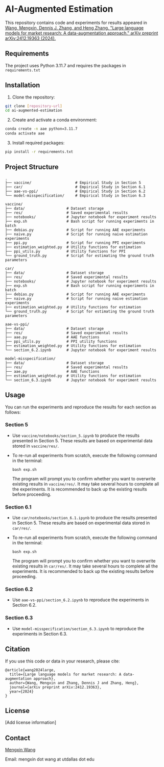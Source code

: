 # AI-Augmented Estimation

This repository contains code and experiments for results appeared in 
    [Wang, Mengxin, Dennis J. Zhang, and Heng Zhang. "Large language models for market research: A data-augmentation approach." arXiv preprint arXiv:2412.19363 (2024).](https://arxiv.org/pdf/2412.19363)


## Requirements
The project uses Python 3.11.7 and requires the packages in `requirements.txt`

## Installation

1. Clone the repository:
```bash
git clone [repository-url]
cd ai-augmented-estimation
```

2. Create and activate a conda environment:
```bash
conda create -n aae python=3.11.7
conda activate aae
```

3. Install required packages:
```bash
pip install -r requirements.txt
```

## Project Structure

```
.
├── vaccine/                    # Empirical Study in Section 5
├── car/                        # Empirical Study in Section 6.1
├── aae-vs-ppi/                 # Empirical Study in Section 6.2
└── model-misspecification/     # Empirical Study in Section 6.3
```

```
vaccine/
├── data/                   # Dataset storage
├── res/                    # Saved experimental results
├── notebooks/              # Jupyter notebook for experiment results
├── exp.sh                  # Bash script for running experiments in batch
├── debias.py               # Script for running AAE experiments
├── naive.py                # Script for running naive estimation experiments
├── ppi.py                  # Script for running PPI experiments
├── estimation_weighted.py  # Utility functions for estimation
├── ppi_utils.py            # Utility functions for PPI
└── ground_truth.py         # Script for estimating the ground truth parameters
```

```
car/
├── data/                   # Dataset storage
├── res/                    # Saved experimental results
├── notebooks/              # Jupyter notebook for experiment results
├── exp.sh                  # Bash script for running experiments in batch
├── debias.py               # Script for running AAE experiments
├── naive.py                # Script for running naive estimation experiments
├── estimation_weighted.py  # Utility functions for estimation
└── ground_truth.py         # Script for estimating the ground truth parameters
```


```
aae-vs-ppi/
├── data/                   # Dataset storage
├── res/                    # Saved experimental results
├── aae.py                  # AAE functions
├── ppi_utils.py            # PPI utility functions
├── estimation_weighted.py  # Utility functions for estimation
└── section_6.2.ipynb       # Jupyter notebook for experiment results
```

```
model-misspecification/
├── data/                   # Dataset storage
├── res/                    # Saved experimental results
├── aae.py                  # AAE functions
├── estimation_weighted.py  # Utility functions for estimation
└── section_6.3.ipynb       # Jupyter notebook for experiment results
```



## Usage

You can run the experiments and reproduce the results for each section as follows:

### Section 5
- Use `vaccine/notebooks/section_5.ipynb` to produce the results presented in Section 5. These results are based on experimental data stored in `vaccine/res/`.

- To re-run all experiments from scratch, execute the following command in the terminal:

    ```
    bash exp.sh
    ```


    The program will prompt you to confirm whether you want to overwrite existing results in `vaccine/res/`. It may take several hours to complete all the experiments.
    It is recommended to back up the existing results before proceeding.

### Section 6.1
- Use `car/notebooks/section_6.1.ipynb` to produce the results presented in Section 5. These results are based on experimental data stored in `car/res/`.

- To re-run all experiments from scratch, execute the following command in the terminal:

    ```
    bash exp.sh
    ```


    The program will prompt you to confirm whether you want to overwrite existing results in `car/res/`. It may take several hours to complete all the experiments.
    It is recommended to back up the existing results before proceeding.

### Section 6.2

- Use `aae-vs-ppi/section_6.2.ipynb` to reproduce the experiments in Section 6.2.

### Section 6.3

- Use `model-misspecification/section_6.3.ipynb` to reproduce the experiments in Section 6.3.



## Citation

If you use this code or data in your research, please cite:
```
@article{wang2024large,
  title={Large language models for market research: A data-augmentation approach},
  author={Wang, Mengxin and Zhang, Dennis J and Zhang, Heng},
  journal={arXiv preprint arXiv:2412.19363},
  year={2024}
}
```

## License

[Add license information]

## Contact

[Mengxin Wang](mxwang.site)

Email: mengxin dot wang at utdallas dot edu
